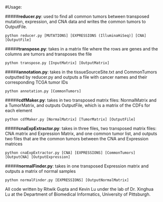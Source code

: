 #Usage:

#####**reducer.py**: used to find all common tumors between transposed mutation, expression, and CNA data and writes the common tumors to OutputFile.
```
python reducer.py [MUTATIONS] [EXPRESSIONS (IlluminaHiSeq)] [CNA] [OutputFile]
```
#####**transpose.py**: takes in a matrix file where the rows are genes and the columns are tumors and transposes the file
```
python transpose.py [InputMatrix] [OutputMatrix]
```

#####**annotation.py**: takes in the tissueSourceSite.txt and CommonTumors outputted by reducer.py and outputs a file with cancer names and their corresponding TCGA tumor IDs
```
python annotation.py [CommonTumors]
```

#####**cdfMaker.py**: takes in two transposed matrix files: NormalMatrix and a TumorMatrix, and outputs OutputFile, which is a matrix of the CDFs for each element
```
python cdfMaker.py [NormalMatrix] [TumorMatrix] [OutputFile]
```

#####**cnaExpExtractor.py**: takes in three files, two transposed matrix files: CNA matrix and Expression Matrix, and one common tumor list, and outputs two files that are the common tumors between the CNA and Expression matrices
```
python cnaExpExtractor.py [CNA] [EXPRESSIONS] [CommonTumors] [OutputCNA] [OutputExpression]
```

#####**normalFinder.py**: takes in one transposed Expression matrix and outputs a matrix of normal samples
```
python normalFinder.py [EXPRESSIONS] [OutputNormalMatrix]
```

All code written by Ritwik Gupta and Kevin Lu under the lab of Dr. Xinghua Lu at the Department of Biomedical Informatics, University of Pittsburgh.
